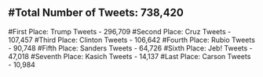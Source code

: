 #Total Number of Tweets: 738,420 
---
#First Place: Trump Tweets - 296,709
#Second Place: Cruz Tweets - 107,457
#Third Place: Clinton Tweets - 106,642
#Fourth Place: Rubio Tweets - 90,748
#Fifth Place: Sanders Tweets - 64,726
#Sixth Place: Jeb! Tweets - 47,018
#Seventh Place: Kasich Tweets - 14,137
#Last Place: Carson Tweets - 10,984
